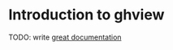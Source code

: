 # Introduction to ghview

TODO: write [great documentation](http://jacobian.org/writing/what-to-write/)
